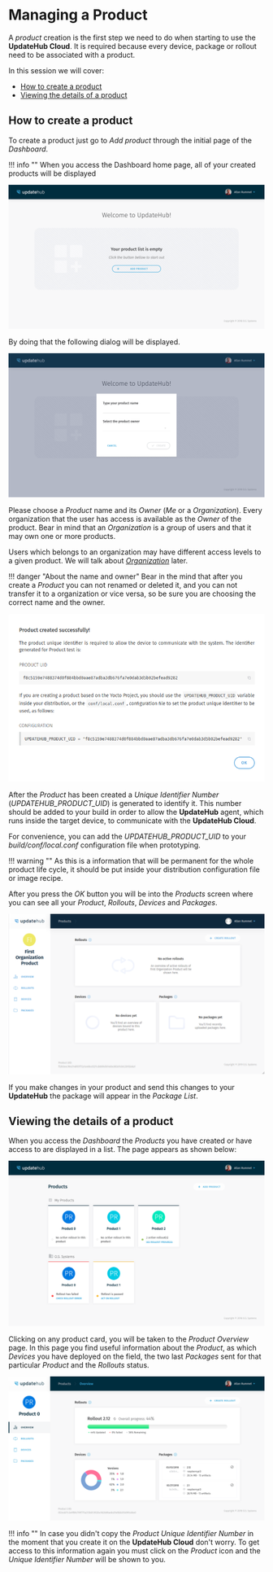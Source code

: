     
# Managing a Product

A *product* creation is the first step we need to do when starting to use the **UpdateHub Cloud**. It is required because every device, package or rollout need to be associated with a product.

In this session we will cover:

- [How to create a product](#how-to-create-a-product)
- [Viewing the details of a product](#viewing-the-details-of-a-product)

## How to create a product

To create a product just go to *Add product* through the initial page of the *Dashboard*.

!!! info ""
    When you access the Dashboard home page, all of your created products will be displayed

<p align="center">
  <img src="../../img/updatehub-cloud/product/addProduct.png">
</p>

By doing that the following dialog will be displayed.

<p align="center">
  <img src="../../img/updatehub-cloud/product/modalProduct.png">
</p>

Please choose a *Product* name and its *Owner* (*Me* or a *Organization*). Every organization that the user has access is available as the *Owner* of the product. Bear in mind that an *Organization* is a group of users and that it may own one or more products.

Users which belongs to an organization may have different access levels to a given product. We will talk about [*Organization*](#organization) later.

!!! danger "About the name and owner"
    Bear in the mind that after you create a *Product* you can not renamed or deleted it, and you can not transfer it to a organization or vice versa, so be sure you are choosing the correct name and  the owner.

<p align="center">
  <img src="../../img/updatehub-cloud/product/uid.png">
</p>

After the *Product* has been created a *Unique Identifier Number* \(*UPDATEHUB_PRODUCT_UID*\) is generated to identify it. This number should be added to your build in order to allow the **UpdateHub** agent, which runs inside the target device, to communicate with the **UpdateHub Cloud**.

For convenience, you can add the *UPDATEHUB_PRODUCT_UID* to your  *build/conf/local.conf* configuration file when prototyping.

!!! warning ""
    As this is a information that will be permanent for the whole product life cycle, it should be put inside your distribution configuration file or image recipe.


After you press the *OK* button you will be into the *Products* screen where you can see all your *Product*, *Rollouts*, *Devices* and *Packages*.

<p align="center">
  <img src="../../img/updatehub-cloud/product/organization-product.png">
</p>

If you make changes in your product and send this changes to your **UpdateHub** the package will appear in the *Package List*.

## Viewing the details of a product

When you access the *Dashboard* the *Products* you have created or have access to are displayed in a list. The page appears as shown below:

<p align="center">
  <img src="../../img/updatehub-cloud/product/productList.png">
</p>

Clicking on any product card, you will be taken to the *Product Overview* page. In this page you find useful information about the *Product*, as which *Devices* you have deployed on the field, the two last *Packages* sent for that particular *Product* and the *Rollouts* status.


<p align="center">
  <img src="../../img/updatehub-cloud/product/overview.png">
</p>

!!! info ""
    In case you didn't copy the *Product Unique Identifier Number* in the moment that you create it on the **UpdateHub Cloud** don't worry. To get access to this information again you must click on the *Product* icon and the *Unique Identifier Number* will be shown to you.